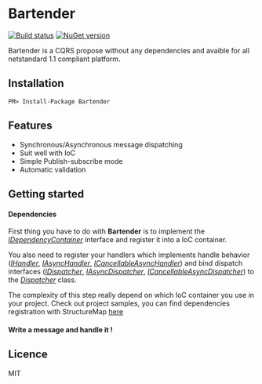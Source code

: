 # Bartender

[![Build status](https://ci.appveyor.com/api/projects/status/9sajnjc8wfmnrd6n?svg=true)](https://ci.appveyor.com/project/Vtek/bartender) [![NuGet version](https://badge.fury.io/nu/Bartender.svg)](https://badge.fury.io/nu/Bartender)

Bartender is a CQRS propose without any dependencies and avaible for all netstandard 1.1 compliant platform.


## Installation

```
PM> Install-Package Bartender
```


## Features

  * Synchronous/Asynchronous message dispatching
  * Suit well with IoC
  * Simple Publish-subscribe mode
  * Automatic validation


## Getting started

#### Dependencies
First thing you have to do with **Bartender** is to implement the *[IDependencyContainer](https://github.com/Vtek/Bartender/blob/master/src/Bartender/IDependencyContainer.cs)* interface and register it into a IoC container. 

You also need to register your handlers which implements handle behavior (*[IHandler](https://github.com/Vtek/Bartender/blob/master/src/Bartender/IHandler.cs)*, *[IAsyncHandler](https://github.com/Vtek/Bartender/blob/master/src/Bartender/IAsyncHandler.cs)*, *[ICancellableAsyncHandler](https://github.com/Vtek/Bartender/blob/master/src/Bartender/ICancellableAsyncHandler.cs)*) and bind dispatch interfaces (*[IDispatcher](https://github.com/Vtek/Bartender/blob/master/src/Bartender/IDispatcher.cs)*, *[IAsyncDispatcher](https://github.com/Vtek/Bartender/blob/master/src/Bartender/IAsyncDispatcher.cs)*, *[ICancellableAsyncDispatcher](https://github.com/Vtek/Bartender/blob/master/src/Bartender/ICancellableAsyncDispatcher.cs)*) to the *[Dispatcher](https://github.com/Vtek/Bartender/blob/master/src/Bartender/Dispatcher.cs)* class.

The complexity of this step really depend on which IoC container you use in your project. Check out project samples, you can find dependencies registration with StructureMap [here](https://github.com/Vtek/Bartender/blob/master/samples/ConsoleApplication/ConsoleApplication/Registries/InfrastructureRegistry.cs)

#### Write a message and handle it !


## Licence

MIT
